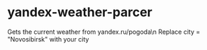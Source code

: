 # yandex-weather-parcer
Gets the current weather from yandex.ru/pogoda\n
Replace city = "Novosibirsk" with your city
